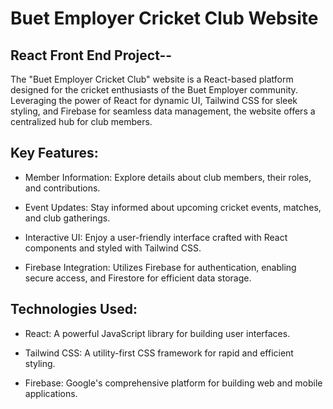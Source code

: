 # Buet Employer Cricket Club Website

## React Front End Project--

The "Buet Employer Cricket Club" website is a React-based platform designed for the cricket enthusiasts of the Buet Employer community. Leveraging the power of React for dynamic UI, Tailwind CSS for sleek styling, and Firebase for seamless data management, the website offers a centralized hub for club members.

## Key Features:

- Member Information: Explore details about club members, their roles, and contributions.

- Event Updates: Stay informed about upcoming cricket events, matches, and club gatherings.

- Interactive UI: Enjoy a user-friendly interface crafted with React components and styled with Tailwind CSS.

- Firebase Integration: Utilizes Firebase for authentication, enabling secure access, and Firestore for efficient data storage.

## Technologies Used:

- React: A powerful JavaScript library for building user interfaces.

- Tailwind CSS: A utility-first CSS framework for rapid and efficient styling.

- Firebase: Google's comprehensive platform for building web and mobile applications.
